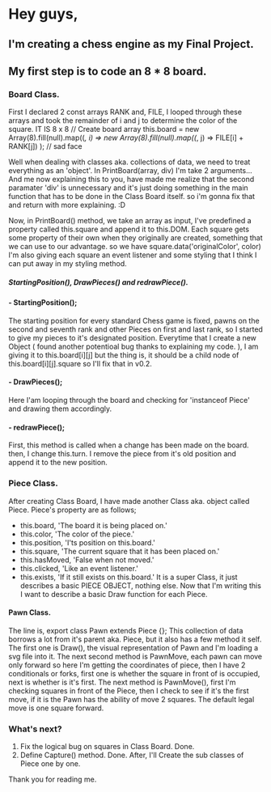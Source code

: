 # Hey guys,

## I'm creating a chess engine as my Final Project.

## My first step is to code an 8 * 8 board.

### Board Class.
  First I declared 2 const arrays RANK and, FILE, I looped through these arrays and took the remainder of i and j to determine the color of the square. IT IS 8 x 8
        // Create board array
        this.board = new Array(8).fill(null).map((_, i) => 
            new Array(8).fill(null).map((_, j) => FILE[i] + RANK[j])
        ); // sad face 

  Well when dealing with classes aka. collections of data, we need to treat everything as an 'object'. In PrintBoard(array, div) I'm take 2 arguments... And me now explaining this to you, have made me realize that the second paramater 'div' is unnecessary and it's just doing something in the main function that has to be done in the Class Board itself. so i'm gonna fix that and return with more explaining. :D

  Now, in PrintBoard() method, we take an array as input, I've predefined a property called  this.square and append it to this.DOM. Each square gets some property of their own when they originally are created, something that we can use to our advantage. so we have
    square.data('originalColor', color)
  I'm also giving each square an event listener and some styling that I think I can put away in my styling method.

##### StartingPosition(), DrawPieces() and redrawPiece().
  #### - StartingPosition();
  The starting position for every standard Chess game is fixed, pawns on the second and seventh rank and other Pieces on first and last rank, so I started to give my pieces to it's designated position. Everytime that I create a new Object ( found another potentioal bug thanks to explaining my code. ), I am giving it to this.board[i][j] but the thing is, it should be a child node of this.board[i][j].square so I'll fix that in v0.2.

  #### - DrawPieces();
  Here I'am looping through the board and checking for 'instanceof Piece' and drawing them accordingly.
  

  #### - redrawPiece();
  First, this method is called when a change has been made on the board. then, I change this.turn. I remove the piece from it's old position and append it to the new position.

  
  
  
### Piece Class.
  After creating Class Board, I have made another Class aka. object called Piece. Piece's property are as follows;
  - this.board, 'The board it is being placed on.'
  - this.color, 'The color of the piece.'
  - this.position, 'I'ts position on this.board.'
  - this.square, 'The current square that it has been placed on.'
  - this.hasMoved, 'False when not moved.'
  - this.clicked, 'Like an event listener.'
  - this.exists, 'If it still exists on this.board.'
    It is a super Class, it just describes a basic PIECE OBJECT, nothing else. Now that I'm writing this I want to describe a basic Draw function for each Piece.
    
#### Pawn Class.
  The line is,
    export class Pawn extends Piece {};
  This collection of data borrows a lot from it's parent aka. Piece, but it also has a few method it self.
  The first one is Draw(), the visual representation of Pawn and I'm loading a svg file into it. The next second method is PawnMove, each pawn can move only forward so here I'm getting the coordinates of piece, then I have 2 conditionals or forks, first one is whether the square in front of is occupied, next is whether is it's first.
  The next method is PawnMove(), first I'm checking squares in front of the Piece, then I check to see if it's the first move, if it is the Pawn has the ability of move 2 squares. The default legal move is one square forward.
  
### What's next?
  1. Fix the logical bug on squares in Class Board. Done.
  2. Define Capture() method. Done.
  After, I'll Create the sub classes of Piece one by one.

Thank you for reading me.
